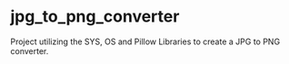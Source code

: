 # jpg_to_png_converter
Project utilizing the SYS, OS and Pillow Libraries to create a JPG to PNG converter.
